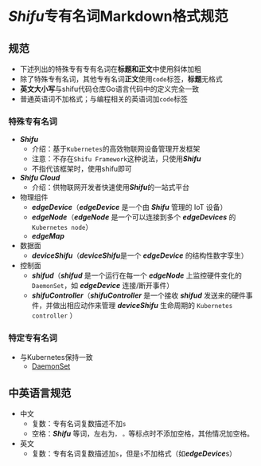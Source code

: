 # ***Shifu***专有名词Markdown格式规范

## 规范

- 下述列出的特殊专有专有名词在**标题和正文**中使用斜体加粗
- 除了特殊专有名词，其他专有名词**正文**使用`code`标签，**标题**无格式
- **英文大小写**与shifu代码仓库Go语言代码中的定义完全一致
- 普通英语词不加格式；与编程相关的英语词加`code`标签

### 特殊专有名词

- ***Shifu***
    - 介绍：基于`Kubernetes`的高效物联网设备管理开发框架
    - 注意：不存在`Shifu Framework`这种说法，只使用***Shifu***
    - 不指代该框架时，使用shifu即可
- ***Shifu Cloud***
    - 介绍：供物联网开发者快速使用***Shifu***的一站式平台
- 物理组件
    - ***edgeDevice***（***edgeDevice*** 是一个由 ***Shifu*** 管理的 IoT 设备）
    - ***edgeNode***（***edgeNode*** 是一个可以连接到多个 ***edgeDevices*** 的 `Kubernetes node`）
    - ***edgeMap***
- 数据面
    - ***deviceShifu***（***deviceShifu***是一个 ***edgeDevice*** 的结构性数字孪生）
- 控制面
    - ***shifud***（***shifud*** 是一个运行在每一个 ***edgeNode*** 上监控硬件变化的 `DaemonSet`，如 ***edgeDevice*** 连接/断开事件）
    - ***shifuController***（***shifuController*** 是一个接收 ***shifud*** 发送来的硬件事件，并做出相应动作来管理 ***deviceShifu*** 生命周期的 `Kubernetes controller` ）

### 特定专有名词

- 与Kubernetes保持一致
    - [DaemonSet](https://kubernetes.io/docs/concepts/workloads/controllers/daemonset/)

## 中英语言规范

- 中文
    - 复数：专有名词复数描述不加`s`
    - 空格：***Shifu*** 等词，左右为`，` `。`等标点时不添加空格，其他情况加空格。
- 英文
    - 复数：专有名词复数描述加`s`，但是`s`不加格式（如***edgeDevice***s）
